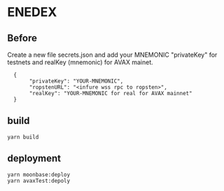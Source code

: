 # ENEDEX

## Before
Create a new file secrets.json and add your MNEMONIC "privateKey" for testnets and realKey (mnemonic) for AVAX mainet.

      {
           "privateKey": "YOUR-MNEMONIC",
           "ropstenURL": "<infure wss rpc to ropsten>",
           "realKey": "YOUR-MNEMONIC for real for AVAX mainnet"
      }


## build

    yarn build
    
## deployment
    yarn moonbase:deploy 
    yarn avaxTest:depoly
